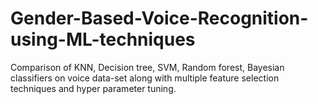 # Gender-Based-Voice-Recognition-using-ML-techniques
Comparison of KNN, Decision tree, SVM, Random forest, Bayesian classifiers on voice data-set along with multiple feature selection techniques and hyper parameter tuning.

